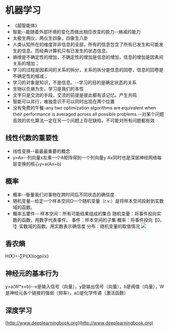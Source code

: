 # 机器学习
- 《超智能体》
- 智能--能随着外部环境的变化而做出相应改变的能力--熵减的能力
- 太极生两仪，两仪生四象，四象生八卦
- 人类认知所在的维度并非信息的全部，所有的信息包含了所有已发生和可能发生的信息。而经典计算机只有已发生的状态信息。
- 熵增是不确定性的增加，不确定性的增加是信息的增加，信息的增加是因素间关系的增加；
- 学习的过程是因素间的关系的拆分，关系的拆分是信息的回卷，信息的回卷是不确定性的缩减；
- 学习的对象是知识，不是信息。--学习的目的是确定状态的关系
- 生物以负熵为生，学习是我们的本性
- 文字只是交流的手段，交流的前提是彼此都有该记忆。产生共鸣
- 智能可以并行，唯独意识不可以同时出现在两个位置
- 没有免费的午餐-any two optimization algorithms are equivalent when their performance is averaged across all possible problems.--对某个问题高效的优化算法一定在另一个问题上存在缺陷，不可能对所有问题都有效
## 线性代数的重要性
- 线性变换--最最最重要的概念
- y=Ax--列向量x左乘一个A矩阵得到一个列向量y
Ax同时也是深层神经网络每层变换的核心y=a(Ax+b)
## 概率
- 概率--衡量我们对事物在跨时间后不同状态的确信度
- 随机变量--给定一个样本空间Ω一个随机变量（r.v.）是将样本空间投射到实数域的函数。
- 概率五要件--
样本空间：所有可能结果组成的集合
随机变量：将事件投向实数的函数，用数字代表事件。
事件：样本空间的子集
概率：将事件投向【0，1】实数域的函数。用实数表示确信度
分布：随机变量的取值情况
![](http://pic1.zhimg.com/v2-c4bf85890918ede7952697c4d5e88618_r.jpg)
## 香农熵
H(X)=-∑Pi(X)logpi(x)
## 神经元的基本行为
y=a(W*x+b)--x是输入信号（向量），y是输出信号（向量），b是阀值（向量），W是神经元各个链接的强弱（频率），a()是化学传递（激活函数）
## 深度学习
[http://www.deeplearningbook.org](http://www.deeplearningbook.org)